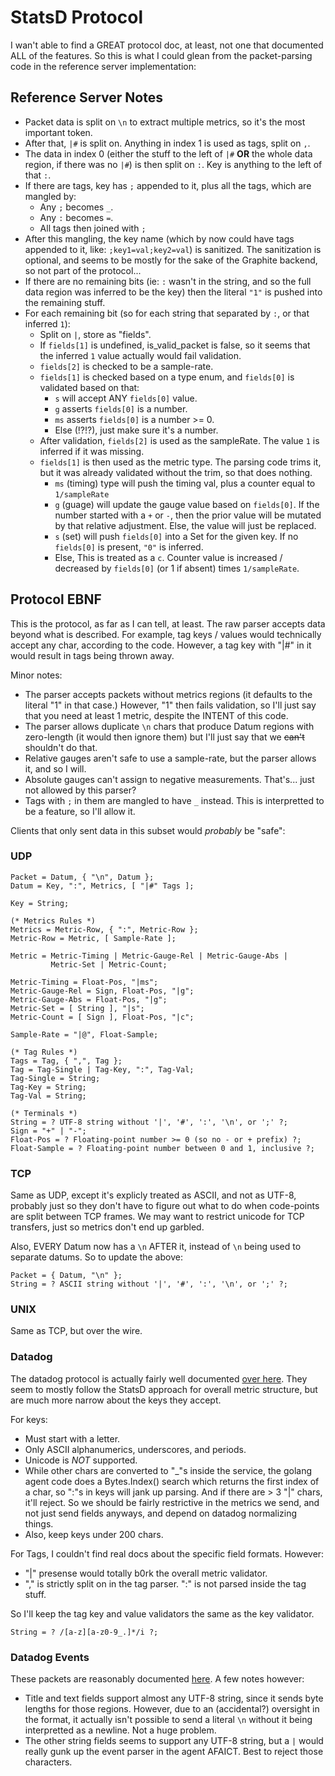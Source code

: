 # StatsD Protocol

I wan't able to find a GREAT protocol doc, at least, not one that documented ALL
of the features. So this is what I could glean from the packet-parsing code in
the reference server implementation:

## Reference Server Notes

- Packet data is split on `\n` to extract multiple metrics, so it's the most
  important token.
- After that, `|#` is split on. Anything in index 1 is used as tags, split on
  `,`.
- The data in index 0 (either the stuff to the left of `|#` **OR** the whole
  data region, if there was no `|#`) is then split on `:`. Key is anything to
  the left of that `:`.
- If there are tags, key has `;` appended to it, plus all the tags, which are
  mangled by:
  - Any `;` becomes `_`.
  - Any `:` becomes `=`.
  - All tags then joined with `;`
- After this mangling, the key name (which by now could have tags appended to
  it, like: `;key1=val;key2=val`) is sanitized. The sanitization is optional,
  and seems to be mostly for the sake of the Graphite backend, so not part of
  the protocol...
- If there are no remaining bits (ie: `:` wasn't in the string, and so the full
  data region was inferred to be the key) then the literal `"1"` is pushed into
  the remaining stuff.
- For each remaining bit (so for each string that separated by `:`, or that
  inferred `1`):
  - Split on `|`, store as "fields".
  - If `fields[1]` is undefined, is_valid_packet is false, so it seems that the
    inferred `1` value actually would fail validation.
  - `fields[2]` is checked to be a sample-rate.
  - `fields[1]` is checked based on a type enum, and `fields[0]` is validated
    based on that:
    - `s` will accept ANY `fields[0]` value.
    - `g` asserts `fields[0]` is a number.
    - `ms` asserts `fields[0]` is a number >= 0.
    - Else (!?!?), just make sure it's a number.
  - After validation, `fields[2]` is used as the sampleRate. The value `1` is
    inferred if it was missing.
  - `fields[1]` is then used as the metric type. The parsing code trims it, but
    it was already validated without the trim, so that does nothing.
    - `ms` (timing) type will push the timing val, plus a counter equal to
      `1/sampleRate`
    - `g` (guage) will update the gauge value based on `fields[0]`. If the
      number started with a `+` or `-`, then the prior value will be mutated by
      that relative adjustment. Else, the value will just be replaced.
    - `s` (set) will push `fields[0]` into a Set for the given key. If no
      `fields[0]` is present, `"0"` is inferred.
    - Else, This is treated as a `c`. Counter value is increased / decreased by
      `fields[0]` (or 1 if absent) times `1/sampleRate`.

## Protocol EBNF

This is the protocol, as far as I can tell, at least. The raw parser accepts
data beyond what is described. For example, tag keys / values would technically
accept any char, according to the code. However, a tag key with "|#" in it would
result in tags being thrown away.

Minor notes:

- The parser accepts packets without metrics regions (it defaults to the literal
  "1" in that case.) However, "1" then fails validation, so I'll just say that
  you need at least 1 metric, despite the INTENT of this code.
- The parser allows duplicate `\n` chars that produce Datum regions with
  zero-length (it would then ignore them) but I'll just say that we ~~can't~~
  shouldn't do that.
- Relative gauges aren't safe to use a sample-rate, but the parser allows it,
  and so I will.
- Absolute gauges can't assign to negative measurements. That's... just not
  allowed by this parser?
- Tags with `;` in them are mangled to have `_` instead. This is interpretted to
  be a feature, so I'll allow it.

Clients that only sent data in this subset would _probably_ be "safe":

### UDP

```ebnf
Packet = Datum, { "\n", Datum };
Datum = Key, ":", Metrics, [ "|#" Tags ];

Key = String;

(* Metrics Rules *)
Metrics = Metric-Row, { ":", Metric-Row };
Metric-Row = Metric, [ Sample-Rate ];

Metric = Metric-Timing | Metric-Gauge-Rel | Metric-Gauge-Abs |
         Metric-Set | Metric-Count;

Metric-Timing = Float-Pos, "|ms";
Metric-Gauge-Rel = Sign, Float-Pos, "|g";
Metric-Gauge-Abs = Float-Pos, "|g";
Metric-Set = [ String ], "|s";
Metric-Count = [ Sign ], Float-Pos, "|c";

Sample-Rate = "|@", Float-Sample;

(* Tag Rules *)
Tags = Tag, { ",", Tag };
Tag = Tag-Single | Tag-Key, ":", Tag-Val;
Tag-Single = String;
Tag-Key = String;
Tag-Val = String;

(* Terminals *)
String = ? UTF-8 string without '|', '#', ':', '\n', or ';' ?;
Sign = "+" | "-";
Float-Pos = ? Floating-point number >= 0 (so no - or + prefix) ?;
Float-Sample = ? Floating-point number between 0 and 1, inclusive ?;
```

### TCP

Same as UDP, except it's explicly treated as ASCII, and not as UTF-8, probably
just so they don't have to figure out what to do when code-points are split
between TCP frames. We may want to restrict unicode for TCP transfers, just so
metrics don't end up garbled.

Also, EVERY Datum now has a `\n` AFTER it, instead of `\n` being used to
separate datums. So to update the above:

```ebnf
Packet = { Datum, "\n" };
String = ? ASCII string without '|', '#', ':', '\n', or ';' ?;
```

### UNIX

Same as TCP, but over the wire.

### Datadog

The datadog protocol is actually fairly well documented
[over here](https://docs.datadoghq.com/developers/dogstatsd/datagram_shell).
They seem to mostly follow the StatsD approach for overall metric structure, but
are much more narrow about the keys they accept.

For keys:

- Must start with a letter.
- Only ASCII alphanumerics, underscores, and periods.
- Unicode is _NOT_ supported.
- While other chars are converted to "_"s inside the service, the golang agent
  code does a Bytes.Index() search which returns the first index of a char, so
  ":"s in keys will jank up parsing. And if there are > 3 "|" chars, it'll
  reject. So we should be fairly restrictive in the metrics we send, and not
  just send fields anyways, and depend on datadog normalizing things.
- Also, keep keys under 200 chars.

For Tags, I couldn't find real docs about the specific field formats. However:

- "|" presense would totally b0rk the overall metric validator.
- "," is strictly split on in the tag parser. ":" is not parsed inside the tag
  stuff.

So I'll keep the tag key and value validators the same as the key validator.

```ebnf
String = ? /[a-z][a-z0-9_.]*/i ?;
```

### Datadog Events

These packets are reasonably documented
[here](https://docs.datadoghq.com/developers/dogstatsd/datagram_shell/?tab=events).
A few notes however:

- Title and text fields support almost any UTF-8 string, since it sends byte
  lengths for those regions. However, due to an (accidental?) oversight in the
  format, it actually isn't possible to send a literal `\n` without it being
  interpretted as a newline. Not a huge problem.
- The other string fields seems to support any UTF-8 string, but a `|` would
  really gunk up the event parser in the agent AFAICT. Best to reject those
  characters.
